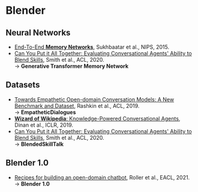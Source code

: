 # Blender

## Neural Networks

* [End-To-End **Memory Networks**](https://papers.nips.cc/paper/2015/hash/8fb21ee7a2207526da55a679f0332de2-Abstract.html), Sukhbaatar et al., NIPS, 2015.
* [Can You Put it All Together: Evaluating Conversational Agents' Ability to Blend Skills](https://aclanthology.org/2020.acl-main.183), Smith et al., ACL, 2020.<br>&rarr; **Generative Transformer Memory Network**



## Datasets

* [Towards Empathetic Open-domain Conversation Models: A New Benchmark and Dataset](https://aclanthology.org/P19-1534/), Rashkin et al., ACL, 2019.<br>&rarr; **EmpatheticDialogues**
* [**Wizard of Wikipedia**: Knowledge-Powered Conversational Agents](https://openreview.net/forum?id=r1l73iRqKm), Dinan et al., ICLR, 2019.
* [Can You Put it All Together: Evaluating Conversational Agents' Ability to Blend Skills](https://aclanthology.org/2020.acl-main.183), Smith et al., ACL, 2020.<br>&rarr; **BlendedSkillTalk**



## Blender 1.0

* [Recipes for building an open-domain chatbot](https://arxiv.org/abs/2004.13637), Roller et al., EACL, 2021.<br>&rarr; **Blender 1.0**

